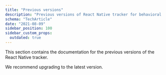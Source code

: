```yaml
---
title: "Previous versions"
description: "Previous versions of React Native tracker for behavioral event collection in mobile applications."
schema: "TechArticle"
date: "2021-08-09"
sidebar_position: 100
sidebar_custom_props:
  outdated: true
---
```


This section contains the documentation for the previous versions of the React Native tracker.

We recommend upgrading to the latest version.
